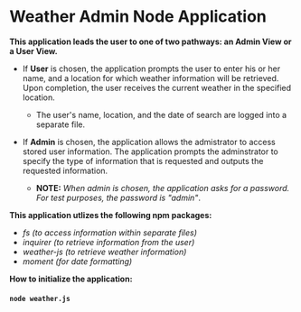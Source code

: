 # Weather Admin Node Application

__This application leads the user to one of two pathways: an Admin View or a User View.__

* If __User__ is chosen, the application prompts the user to enter his or her name, and a location for which weather information will be retrieved. Upon completion, the user receives the current weather in the specified location.
    * The user's name, location, and the date of search are logged into a separate file.

* If __Admin__ is chosen, the application allows the admistrator to access stored user information. The application prompts the adminstrator to specify the type of information that is requested and outputs the requested information. 
    * __NOTE:__ _When admin is chosen, the application asks for a password. For test purposes, the password is "admin"_.

__This application utlizes the following npm packages:__
* _fs (to access information within separate files)_
* _inquirer (to retrieve information from the user)_
* _weather-js (to retrieve weather information)_
* _moment (for date formatting)_

__How to initialize the application:__
#### `node weather.js`

